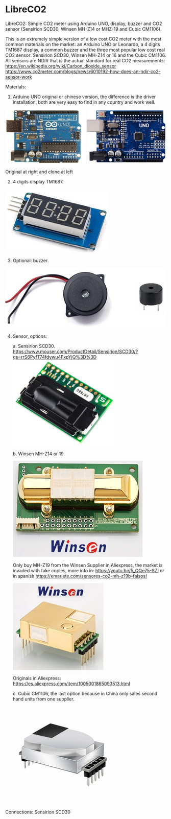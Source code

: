 # LibreCO2
LibreCO2: Simple CO2 meter using Arduino UNO, display, buzzer and CO2 sensor (Sensirion SCD30, Winsen MH-Z14 or MHZ-19 and Cubic CM1106).

  This is an extremely simple version of a low cost CO2 meter with the most common materials on the market: an Arduino UNO or Leonardo, a 4 digits TM1687 display, a common buzzer and the three most popular low cost real CO2 sensor: Sensirion SCD30, Winsen MH-Z14 or 16 and the Cubic CM1106.
All sensors are NDIR that is the actual standard for real CO2 measurements:
https://en.wikipedia.org/wiki/Carbon_dioxide_sensor
https://www.co2meter.com/blogs/news/6010192-how-does-an-ndir-co2-sensor-work

Materials:

1. Arduino UNO original or chinese version, the difference is the driver installation, both are very easy to find in any country and work well.

![Arduino original & clone](https://github.com/danielbernalb/LibreCO2/blob/main/images/arduino-uno-original-clone.jpg)

Original at right and clone at left

2. 4 digits display TM1687.

![4 digits display TM1687](https://github.com/danielbernalb/LibreCO2/blob/main/images/Display-TM1687.jpg)

3. Optional: buzzer.

![Big and small buzzer](https://github.com/danielbernalb/LibreCO2/blob/main/images/big-small-buzzer.jpg)

4. Sensor, options:

	a. Sensirion SCD30. 
	https://www.mouser.com/ProductDetail/Sensirion/SCD30/?qs=rrS6PyfT74fdywu4FxpYjQ%3D%3D
	![SCD30 Sensirion](https://github.com/danielbernalb/LibreCO2/blob/main/images/Sensirion%20SCD30.jpg)

	b. Winsen MH-Z14 or 19. 

	![Winsen MH-Z14a](https://github.com/danielbernalb/LibreCO2/blob/main/images/MH-Z14A.jpg)

	Only buy MH-Z19 from the Winsen Supplier in Aliexpress, the market is invaded with fake copies, more info in: https://youtu.be/5_QQe75-SZI or in spanish https://emariete.com/sensores-co2-mh-z19b-falsos/

	![Original Winsen MH-Z19b](https://github.com/danielbernalb/LibreCO2/blob/main/images/MH-Z19B.jpg)

	Originals in Aliexpress:
	https://es.aliexpress.com/item/1005001865093513.html

	c. Cubic CM1106, the last option because in China only sales second hand units from one supplier.
	![Cubic CM1106](https://github.com/danielbernalb/LibreCO2/blob/main/images/Cubic%20CM1106.jpg)


Connections:
Sensirion SCD30
	
